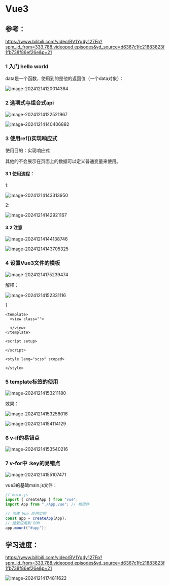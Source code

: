 # Vue3

## 参考：

https://www.bilibili.com/video/BV1Yg4y127Fp?spm_id_from=333.788.videopod.episodes&vd_source=d6367c1fc21883823f1fb738f86ef26e&p=21



### 1 入门 hello world

data是一个函数，使用到的是他的返回值（一个data对象）：

![image-20241214120014384](Vue3.assets/image-20241214120014384.png)





### 2 选项式与组合式api

![image-20241214122521967](Vue3.assets/image-20241214122521967.png)



![image-20241214140406882](Vue3.assets/image-20241214140406882.png)



### 3 使用ref()实现响应式

使用目的：实现响应式

其他的不会展示在页面上的数据可以定义普通变量来使用。

#### 3.1 使用流程：

1:

![image-20241214143313950](Vue3.assets/image-20241214143313950.png)

2:

![image-20241214142921167](Vue3.assets/image-20241214142921167.png)



#### 3.2 注意

![image-20241214144138746](Vue3.assets/image-20241214144138746.png)

![image-20241214143705325](Vue3.assets/image-20241214143705325.png)



### 4 设置Vue3文件的模板

![image-20241214175239474](Vue3.assets/image-20241214175239474.png)

解释：

![image-20241214152331116](Vue3.assets/image-20241214152331116.png)

1

~~~vue
<template>
  <view class=""> 

  </view>
</template>

<script setup>
	
</script>

<style lang="scss" scoped>

</style>

~~~





### 5 template标签的使用

![image-20241214153211180](Vue3.assets/image-20241214153211180.png)

效果：

![image-20241214153258016](Vue3.assets/image-20241214153258016.png)



![image-20241214154114129](Vue3.assets/image-20241214154114129.png)



### 6 v-if的易错点

![image-20241214153540216](Vue3.assets/image-20241214153540216.png)



### 7 v-for中 :key的易错点

![image-20241214155107471](Vue3.assets/image-20241214155107471.png)



vue3的基础main.js文件：

~~~js
// main.js
import { createApp } from "vue";
import App from "./App.vue"; // 根组件

// 创建 Vue 应用实例
const app = createApp(App);
// 挂载应用到 DOM
app.mount("#app");
~~~





## 学习进度：

https://www.bilibili.com/video/BV1Yg4y127Fp?spm_id_from=333.788.videopod.episodes&vd_source=d6367c1fc21883823f1fb738f86ef26e&p=21



![image-20241214174811622](Vue3.assets/image-20241214174811622.png)